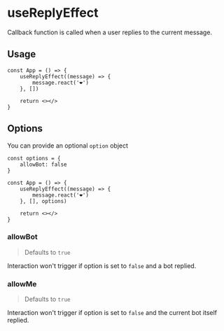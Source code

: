 # useReplyEffect

Callback function is called when a user replies to the current message.

## Usage

```tsx
const App = () => {
    useReplyEffect((message) => {
        message.react('❤️')
    }, [])

    return <></>
}
```

## Options

You can provide an optional `option` object

```tsx{1-3,8}
const options = {
    allowBot: false
}

const App = () => {
    useReplyEffect((message) => {
        message.react('❤️')
    }, [], options)

    return <></>
}
```

### allowBot

> Defaults to `true`

Interaction won't trigger if option is set to `false` and a bot replied.

### allowMe

> Defaults to `true`

Interaction won't trigger if option is set to `false` and the current bot itself replied.